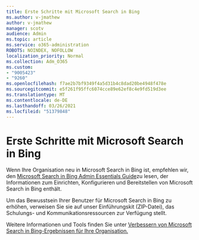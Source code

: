 ```yaml
---
title: Erste Schritte mit Microsoft Search in Bing
ms.author: v-jmathew
author: v-jmathew
manager: scotv
audience: Admin
ms.topic: article
ms.service: o365-administration
ROBOTS: NOINDEX, NOFOLLOW
localization_priority: Normal
ms.collection: Adm_O365
ms.custom:
- "9005423"
- "9260"
ms.openlocfilehash: f7ae2b7bf9349f4a5d31b4c8dad20be4948f478e
ms.sourcegitcommit: e5f261f95ffc6074cce89e62ef8c4e9fd519d3ee
ms.translationtype: MT
ms.contentlocale: de-DE
ms.lasthandoff: 03/26/2021
ms.locfileid: "51379848"
---
```

# <a name="get-started-with-microsoft-search-in-bing"></a>Erste Schritte mit Microsoft Search in Bing

Wenn Ihre Organisation neu in Microsoft Search in Bing ist, empfehlen wir, den [Microsoft Search in Bing Admin Essentials Guide](https://go.microsoft.com/fwlink/p/?linkid=2127979)zu lesen, der Informationen zum Einrichten, Konfigurieren und Bereitstellen von Microsoft Search in Bing enthält.

Um das Bewusstsein Ihrer Benutzer für Microsoft Search [](https://go.microsoft.com/fwlink/p/?LinkID=2114710) in Bing zu erhöhen, verweisen Sie sie auf unser Einführungskit (ZIP-Datei), das Schulungs- und Kommunikationsressourcen zur Verfügung stellt.

Weitere Informationen und Tools finden Sie unter [Verbessern von Microsoft Search in Bing-Ergebnissen für Ihre Organisation.](https://go.microsoft.com/fwlink/?linkid=2152022)
